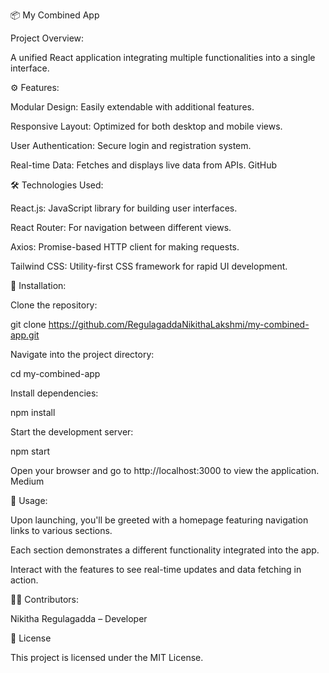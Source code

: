 📦 My Combined App

 Project Overview:

A unified React application integrating multiple functionalities into a single interface.

⚙️ Features:

Modular Design: Easily extendable with additional features.

Responsive Layout: Optimized for both desktop and mobile views.

User Authentication: Secure login and registration system.

Real-time Data: Fetches and displays live data from APIs.
GitHub

🛠️ Technologies Used:

React.js: JavaScript library for building user interfaces.

React Router: For navigation between different views.

Axios: Promise-based HTTP client for making requests.

Tailwind CSS: Utility-first CSS framework for rapid UI development.


🚀 Installation:

Clone the repository:

git clone https://github.com/RegulagaddaNikithaLakshmi/my-combined-app.git


Navigate into the project directory:

cd my-combined-app


Install dependencies:

npm install


Start the development server:

npm start


Open your browser and go to http://localhost:3000 to view the application.
Medium

🎯 Usage:

Upon launching, you'll be greeted with a homepage featuring navigation links to various sections.

Each section demonstrates a different functionality integrated into the app.

Interact with the features to see real-time updates and data fetching in action.


👩‍💻 Contributors:

Nikitha Regulagadda – Developer


📄 License

This project is licensed under the MIT License.
